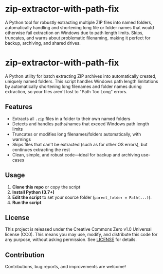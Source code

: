 # zip-extractor-with-path-fix
A Python tool for robustly extracting multiple ZIP files into named folders, automatically handling and shortening long file or folder names that would otherwise fail extraction on Windows due to path length limits. Skips, truncates, and warns about problematic filenaming, making it perfect for backup, archiving, and shared drives.

# zip-extractor-with-path-fix
A Python utility for batch extracting ZIP archives into automatically created, uniquely named folders. This script handles Windows path length limitations by automatically shortening long filenames and folder names during extraction, so your files aren't lost to "Path Too Long" errors.

## Features
- Extracts all `.zip` files in a folder to their own named folders
- Detects and handles paths/names that exceed Windows path length limits
- Truncates or modifies long filenames/folders automatically, with warnings
- Skips files that can't be extracted (such as for other OS errors), but continues extracting the rest
- Clean, simple, and robust code—ideal for backup and archiving use-cases

## Usage
1. **Clone this repo** or copy the script
2. **Install Python (3.7+)**
3. **Edit the script** to set your source folder (`parent_folder = Path(...)`).
4. **Run the script**


## License
This project is released under the Creative Commons Zero v1.0 Universal license (CC0). This means you may use, modify, and distribute this code for any purpose, without asking permission. See [LICENSE](LICENSE) for details.

## Contribution
Contributions, bug reports, and improvements are welcome!
